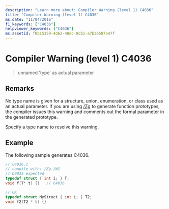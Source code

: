 ```yaml
---
description: "Learn more about: Compiler Warning (level 1) C4036"
title: "Compiler Warning (level 1) C4036"
ms.date: "11/04/2016"
f1_keywords: ["C4036"]
helpviewer_keywords: ["C4036"]
ms.assetid: f0b15359-4d62-48ec-8cb1-a7b36587a47f
---
```

# Compiler Warning (level 1) C4036

> unnamed 'type' as actual parameter

## Remarks

No type name is given for a structure, union, enumeration, or class used as an actual parameter. If you are using [/Zg](../../build/reference/zg-generate-function-prototypes.md) to generate function prototypes, the compiler issues this warning and comments out the formal parameter in the generated prototype.

Specify a type name to resolve this warning.

## Example

The following sample generates C4036.

```c
// C4036.c
// compile with: /Zg /W1
// D9035 expected
typedef struct { int i; } T;
void f(T* t) {}   // C4036

// OK
typedef struct MyStruct { int i; } T2;
void f2(T2 * t) {}
```
